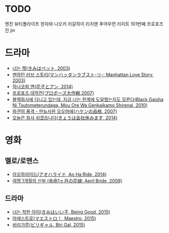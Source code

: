 # TODO
엔진 뷰티폴라이프
한자와 나오키
리갈하이
리치맨 푸어우먼
리미트
101번째 프로포즈
진 jin


# 드라마

* [너는 펫(きみはペット, 2003)](http://movie.naver.com/movie/bi/mi/basic.nhn?code=62614)
* [맨하탄 러브 스토리(マンハッタンラブスト-リ-: Manhattan Love Story, 2003)](http://movie.naver.com/movie/bi/mi/basic.nhn?code=62616)
* [하나코와 앤(花子とアン, 2014)](http://movie.naver.com/movie/bi/mi/basic.nhn?code=112799)
* [프로포즈 대작전(プロポーズ大作戦,2007)](http://movie.naver.com/movie/bi/mi/basic.nhn?code=67090)
* [블랙회사에 다니고 있는데, 지금 나는 한계에 도달했는지도 모른다(Black Gaisha Ni Tsutometerundaga, Mou Ore Wa Genkaikamo Shirenai, 2010)](http://movie.naver.com/movie/bi/mi/basic.nhn?code=52998)
* [파견의 품격 - 만능사원 오오마에(ハケンの品格, 2007)](http://movie.naver.com/movie/bi/mi/basic.nhn?code=50561)
* [오늘은 회사 쉬겠습니다(きょうは会社休みます, 2014)](http://movie.naver.com/movie/bi/mi/basic.nhn?code=127914)


# 영화

## 멜로/로맨스
* [아오하라이드(アオハライド, Ao Ha Ride, 2014)](http://movie.naver.com/movie/bi/mi/basic.nhn?code=134839)
* [여명 1개월의 신부 (余命1ヶ月の花嫁: April Bride, 2009)](http://movie.naver.com/movie/bi/mi/basic.nhn?code=53727)

## 드라마
* [너는 착한 아이(きみはいい子, Being Good, 2015)](http://movie.naver.com/movie/bi/mi/basic.nhn?code=140811)
* [마에스트로(マエストロ！, Maestro, 2015)](http://movie.naver.com/movie/bi/mi/basic.nhn?code=132666)
* [비리갸루(ビリギャル, Biri Gal, 2015)](http://movie.naver.com/movie/bi/mi/basic.nhn?code=138877)




